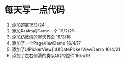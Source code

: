 # 每天写一点代码

1. 添加遮罩16/2/24
2. 添加Realm的Demo一个 16/2/29
3. 添加仿微信的聊天界面 16/3/16
4. 添加了一个PageViewDemo 16/4/17
5. 添加了UIPickerView和UIDatePickerViewDemo 16/4/21
6. 添加了左右侧滑的类似QQ的控件    16/5/19

